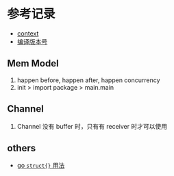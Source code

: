 # 参考记录

+ [context](https://segmentfault.com/a/1190000006744213)
+ [编译版本号](https://xiaozhou.net/go-makefile-and-auto-version-2016-06-13.html)

## Mem Model

1. happen before, happen after, happen concurrency
1. init > import package > main.main

## Channel

1. Channel 没有 buffer 时，只有有 receiver 时才可以使用

## others

+ [go `struct{}` 用法](https://gocn.io/question/103)